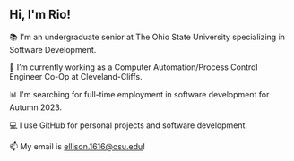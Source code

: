 <!--
**ellison1616/ellison1616** is a ✨ _special_ ✨ repository because its `README.md` (this file) appears on your GitHub profile.

Here are some ideas to get you started:

- 🔭 I’m currently working on ...
- 🌱 I’m currently learning ...
- 👯 I’m looking to collaborate on ...
- 🤔 I’m looking for help with ...
- 💬 Ask me about ...
- 📫 How to reach me: ...
- 😄 Pronouns: ...
- ⚡ Fun fact: ...
-->
## Hi, I'm Rio!
📚 I'm an undergraduate senior at The Ohio State University specializing in Software Development.  

🔭 I’m currently working as a Computer Automation/Process Control Engineer Co-Op at Cleveland-Cliffs.  

📊 I'm searching for full-time employment in software development for Autumn 2023.  

💻 I use GitHub for personal projects and software development.  

📫 My email is ellison.1616@osu.edu!
